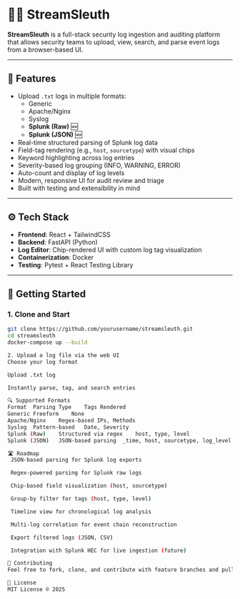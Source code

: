 # 🕵️‍♂️ StreamSleuth

**StreamSleuth** is a full-stack security log ingestion and auditing platform that allows security teams to upload, view, search, and parse event logs from a browser-based UI.

---

## 🎯 Features

- Upload `.txt` logs in multiple formats:
  - Generic
  - Apache/Nginx
  - Syslog
  - **Splunk (Raw)** 🆕
  - **Splunk (JSON)** 🆕
- Real-time structured parsing of Splunk log data
- Field-tag rendering (e.g., `host`, `sourcetype`) with visual chips
- Keyword highlighting across log entries
- Severity-based log grouping (INFO, WARNING, ERROR)
- Auto-count and display of log levels
- Modern, responsive UI for audit review and triage
- Built with testing and extensibility in mind

---

## ⚙️ Tech Stack

- **Frontend**: React + TailwindCSS
- **Backend**: FastAPI (Python)
- **Log Editor**: Chip-rendered UI with custom log tag visualization
- **Containerization**: Docker
- **Testing**: Pytest + React Testing Library

---

## 🚀 Getting Started

### 1. Clone and Start

```bash
git clone https://github.com/yourusername/streamsleuth.git
cd streamsleuth
docker-compose up --build

2. Upload a log file via the web UI
Choose your log format

Upload .txt log

Instantly parse, tag, and search entries

🔍 Supported Formats
Format	Parsing Type	Tags Rendered
Generic	Freeform	None
Apache/Nginx	Regex-based	IPs, Methods
Syslog	Pattern-based	Date, Severity
Splunk (Raw)	Structured via regex	host, type, level
Splunk (JSON)	JSON-based parsing	_time, host, sourcetype, log_level, message

🛣️ Roadmap
 JSON-based parsing for Splunk log exports

 Regex-powered parsing for Splunk raw logs

 Chip-based field visualization (host, sourcetype)

 Group-by filter for tags (host, type, level)

 Timeline view for chronological log analysis

 Multi-log correlation for event chain reconstruction

 Export filtered logs (JSON, CSV)

 Integration with Splunk HEC for live ingestion (future)

🤝 Contributing
Feel free to fork, clone, and contribute with feature branches and pull requests.

📄 License
MIT License © 2025
